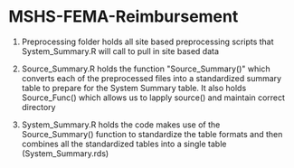 # MSHS-FEMA-Reimbursement

1. Preprocessing folder holds all site based preprocessing scripts that System_Summary.R will call to pull in site based data

2. Source_Summary.R holds the function "Source_Summary()" which converts each of the preprocessed files into a standardized summary table to prepare for the System Summary table. It also holds Source_Func() which allows us to lapply source() and maintain correct directory

3. System_Summary.R holds the code makes use of the Source_Summary() function to standardize the table formats and then combines all the standardized tables into a single table (System_Summary.rds) 
